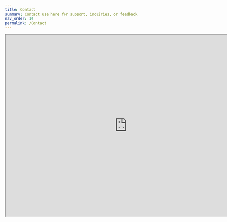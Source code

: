 ```yaml
---
title: Contact
summary: Contact use here for support, inquiries, or feedback
nav_order: 10
permalink: /Contact
---
```


<div align="center" width="100%">
<iframe src="https://e.widgetbot.io/channels/1325177662435627109/1417660231940313140" allow="clipboard-write; fullscreen" height="600" width="800"></iframe>
</div>